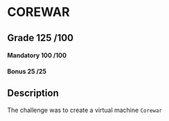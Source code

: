 # COREWAR

## Grade		125	/100

#### Mandatory	100	/100
#### Bonus		25	/25

## Description

The challenge was to create a virtual machine ```Corewar```

